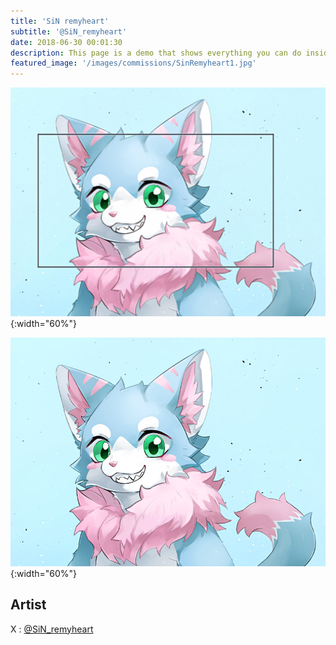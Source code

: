 ```yaml
---
title: 'SiN remyheart'
subtitle: '@SiN_remyheart'
date: 2018-06-30 00:01:30
description: This page is a demo that shows everything you can do inside portfolio and blog posts.
featured_image: '/images/commissions/SinRemyheart1.jpg'
---
```


![](/images/commissions/SinRemyheart1.jpg){:width="60%"}

![](/images/commissions/SinRemyheart2.PNG){:width="60%"}

## Artist

X : [@SiN_remyheart](https://twitter.com/SiN_remyheart)